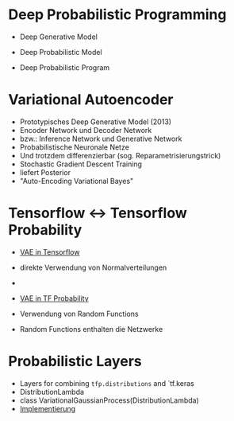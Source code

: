 # Deep Probabilistic Programming #

* Deep Generative Model  

* Deep Probabilistic Model  

* Deep Probabilistic Program  


# Variational Autoencoder #

* Prototypisches Deep Generative Model (2013)
* Encoder Network und Decoder Network
* bzw.: Inference Network und Generative Network 
* Probabilistische Neuronale Netze
* Und trotzdem differenzierbar (sog. Reparametrisierungstrick)
* Stochastic Gradient Descent Training 
* liefert Posterior
* "Auto-Encoding Variational Bayes" 

# Tensorflow <-> Tensorflow Probability

* [VAE in Tensorflow](https://www.tensorflow.org/alpha/tutorials/generative/cvae)

* direkte Verwendung von Normalverteilungen  
*  


* [VAE in TF Probability](https://github.com/tensorflow/probability/blob/master/tensorflow_probability/examples/vae.py)
* Verwendung von Random Functions
* Random Functions enthalten die Netzwerke

# Probabilistic Layers #
* Layers for combining `tfp.distributions` and `tf.keras
* DistributionLambda
* class VariationalGaussianProcess(DistributionLambda)
* [Implementierung](https://github.com/tensorflow/probability/blob/73e457f2ca24ff961e69bc94f90a7a45f86d2253/tensorflow_probability/python/layers/distribution_layer.py)








